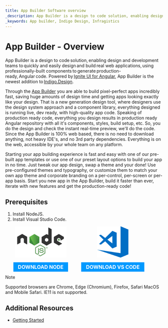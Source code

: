 ```yaml
---
title: App Builder Software overview
_description: App Builder is a design to code solution, enabling design and development teams to quickly and easily design and build real web applications.
_keywords: App builder, Indigo Design, Infragistics
---
```


# App Builder - Overview 

App Builder is a design to code solution, enabling design and development teams to quickly and easily design and build real web applications, using professionally-built components to generate production-ready, Angular code. Powered by [Ignite UI for Angular]({environment:infragisticsBaseUrl}/products/ignite-ui-angular), App Builder is the newest addition to [Indigo.Design]({environment:infragisticsBaseUrl}/products/indigo-design). 

Through the [App Builder]({environment:infragisticsBaseUrl}/products/indigo-design/app-builder) you are able to build pixel-perfect apps incredibly fast, saving huge amounts of design time and getting apps looking exactly like your design. That is a new generation design tool, where designers use the design system approach and a component library, everything designed is running live, dev ready, with high-quality app code. Speaking of production ready code, everything you design results in production ready Angular repository with all it's components, styles, build setup, etc. So, you do the design and check the instant real-time preview, we'll do the code. Since the App Builder is 100% web based, there is no need to download anything, not heavy IDE's, and no 3rd party dependencies. Everything is on the web, accessible by your whole team on any platform.  

Starting your app building experience is fast and easy with one of our pre-built app templates or use one of our preset layout options to build your app in no time. Just tweak our app design, swap a theme and your done! Use pre-configured themes and typography, or customize them to match your own app theme and corporate branding on a per-control, per-screen or per-app basis. Start you new app in the App Builder, build it faster than ever, iterate with new features and get the production-ready code! 

## Prerequisites

1. Install NodeJS.
2. Install Visual Studio Code.

<div>
    <div style="display:inline-block;width:45%;text-align:center;">
      <img src="./images/general/nodejs.svg"
           style="display:flex;max-height:100px;margin:auto auto 20px auto;" />
      <a target="_blank" href="https://nodejs.org/en/download/" class="no-external-icon"
         style="color:white;background-color:#09f;text-decoration:none;font-weight:700;font-size:16px;padding: 5px 15px 5px 15px;">
        DOWNLOAD NODE
      </a>
    </div>
    <div style="display:inline-block;width:45%;text-align:center;">
      <img src="./images/general/vs-code.svg"
           style="display:flex;max-height:100px;margin:auto auto 20px auto;" />
      <a target="_blank" href="https://code.visualstudio.com/download" class="no-external-icon"
         style="color:white;background-color:#09f;text-decoration:none;font-weight:700;font-size:16px;padding: 5px 15px 5px 15px;">
        DOWNLOAD VS CODE
      </a>
    </div>
</div>
<div class="divider--half"></div>

> [!NOTE]
> Supported browsers are Chrome, Edge (Chromium), Firefox, Safari MacOS and Mobile Safari. IE11 is not supported.

## Additional Resources
<div class="divider--half"></div>

* [Getting Started](getting-started.md)